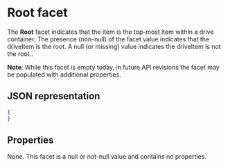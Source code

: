 ﻿---
author: rgregg
ms.author: rgregg
ms.date: 09/10/2017
---
# Root facet

The **Root** facet indicates that the item is the top-most item within a drive container.
The presence (non-null) of the facet value indicates that the driveItem is the root.
A null (or missing) value indicates the driveItem is not the root..

**Note**: While this facet is empty today, in future API revisions the facet may be populated with additional properties.

## JSON representation

<!-- { "blockType": "resource", "@odata.type": "oneDrive.root" } -->

```json
{
}
```

## Properties

None. This facet is a null or not-null value and contains no properties.

<!-- {
  "type": "#page.annotation",
  "section": "documentation",
  "tocPath": "Facets/Root"
} -->
